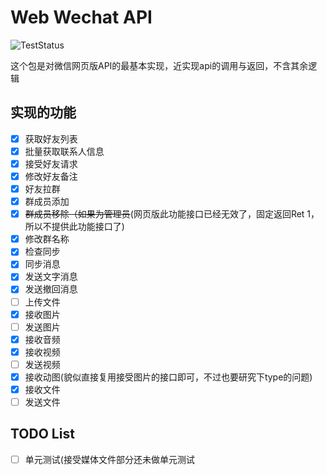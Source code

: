 # Web Wechat API

![TestStatus](https://img.shields.io/badge/Test-Pass-brightgreen.svg?style=flat)

这个包是对微信网页版API的最基本实现，近实现api的调用与返回，不含其余逻辑

## 实现的功能

- [x] 获取好友列表
- [x] 批量获取联系人信息
- [x] 接受好友请求
- [x] 修改好友备注
- [x] 好友拉群
- [x] 群成员添加
- [x] ~~群成员移除（如果为管理员~~(网页版此功能接口已经无效了，固定返回Ret 1，所以不提供此功能接口了)
- [x] 修改群名称
- [x] 检查同步
- [x] 同步消息
- [x] 发送文字消息
- [x] 发送撤回消息
- [ ] 上传文件
- [x] 接收图片
- [ ] 发送图片
- [x] 接收音频
- [x] 接收视频
- [ ] 发送视频
- [x] 接收动图(貌似直接复用接受图片的接口即可，不过也要研究下type的问题)
- [x] 接收文件
- [ ] 发送文件

## TODO List

- [ ] 单元测试(接受媒体文件部分还未做单元测试
